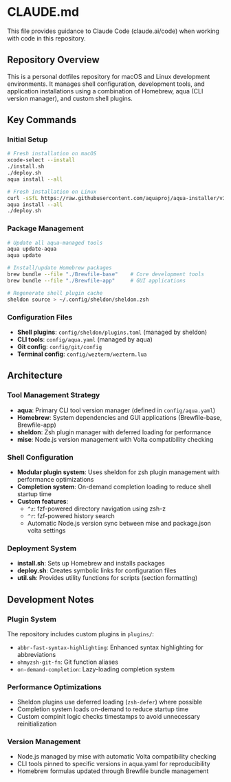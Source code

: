 # CLAUDE.md

This file provides guidance to Claude Code (claude.ai/code) when working with code in this repository.

## Repository Overview

This is a personal dotfiles repository for macOS and Linux development environments. It manages shell configuration, development tools, and application installations using a combination of Homebrew, aqua (CLI version manager), and custom shell plugins.

## Key Commands

### Initial Setup
```bash
# Fresh installation on macOS
xcode-select --install
./install.sh
./deploy.sh
aqua install --all

# Fresh installation on Linux
curl -sSfL https://raw.githubusercontent.com/aquaproj/aqua-installer/v3.0.0/aqua-installer | bash
aqua install --all
./deploy.sh
```

### Package Management
```bash
# Update all aqua-managed tools
aqua update-aqua
aqua update

# Install/update Homebrew packages
brew bundle --file "./Brewfile-base"    # Core development tools
brew bundle --file "./Brewfile-app"     # GUI applications

# Regenerate shell plugin cache
sheldon source > ~/.config/sheldon/sheldon.zsh
```

### Configuration Files
- **Shell plugins**: `config/sheldon/plugins.toml` (managed by sheldon)
- **CLI tools**: `config/aqua.yaml` (managed by aqua)
- **Git config**: `config/git/config`
- **Terminal config**: `config/wezterm/wezterm.lua`

## Architecture

### Tool Management Strategy
- **aqua**: Primary CLI tool version manager (defined in `config/aqua.yaml`)
- **Homebrew**: System dependencies and GUI applications (Brewfile-base, Brewfile-app)
- **sheldon**: Zsh plugin manager with deferred loading for performance
- **mise**: Node.js version management with Volta compatibility checking

### Shell Configuration
- **Modular plugin system**: Uses sheldon for zsh plugin management with performance optimizations
- **Completion system**: On-demand completion loading to reduce shell startup time
- **Custom features**: 
  - `^z`: fzf-powered directory navigation using zsh-z
  - `^r`: fzf-powered history search
  - Automatic Node.js version sync between mise and package.json volta settings

### Deployment System
- **install.sh**: Sets up Homebrew and installs packages
- **deploy.sh**: Creates symbolic links for configuration files
- **util.sh**: Provides utility functions for scripts (section formatting)

## Development Notes

### Plugin System
The repository includes custom plugins in `plugins/`:
- `abbr-fast-syntax-highlighting`: Enhanced syntax highlighting for abbreviations
- `ohmyzsh-git-fn`: Git function aliases
- `on-demand-completion`: Lazy-loading completion system

### Performance Optimizations
- Sheldon plugins use deferred loading (`zsh-defer`) where possible
- Completion system loads on-demand to reduce startup time
- Custom compinit logic checks timestamps to avoid unnecessary reinitialization

### Version Management
- Node.js managed by mise with automatic Volta compatibility checking
- CLI tools pinned to specific versions in aqua.yaml for reproducibility
- Homebrew formulas updated through Brewfile bundle management